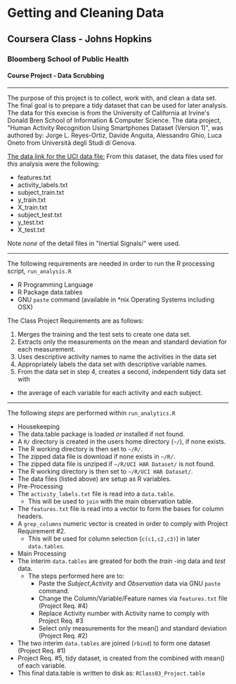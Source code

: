 # Getting and Cleaning Data
## Coursera Class - Johns Hopkins
### Bloomberg School of Public Health
#### Course Project - Data Scrubbing
---


The purpose of this project is to collect, work with, and clean a data set. The final goal is to prepare a tidy dataset that can be used for later analysis.
The data for this execise is from the University of California at Irvine's Donald Bren School of Information & Computer Science.  The data project, "Human Activity Recognition Using Smartphones Dataset (Version 1)", was authored by: Jorge L. Reyes-Ortiz, Davide Anguita, Alessandro Ghio, Luca Oneto from Università degli Studi di Genova.

[The data link for the UCI data file:](https://d396qusza40orc.cloudfront.net/getdata%2Fprojectfiles%2FUCI%20HAR%20Dataset.zip)
From this dataset, the data files used for _this_ analysis were the following:
- features.txt
- activity_labels.txt
- subject_train.txt
- y_train.txt
- X_train.txt
- subject_test.txt
- y_test.txt
- X_test.txt

Note *none* of the detail files in "Inertial Signals/" were used.

---

The following requirements are needed in order to run the R processing script, `run_analysis.R`
 - R Programming Language
 - R Package data.tables
 - GNU `paste` command (available in *nix Operating Systems including OSX)

The Class Project Requirements are as follows: 

1. Merges the training and the test sets to create one data set.
2. Extracts only the measurements on the mean and standard deviation for each measurement.
3. Uses descriptive activity names to name the activities in the data set
4. Appropriately labels the data set with descriptive variable names.
5. From the data set in step 4, creates a second, independent tidy data set with
  - the average of each variable for each activity and each subject.

---

The following _steps_ are performed within `run_analytics.R`
- Housekeeping
 - The data.table package is loaded _or_ installed if not found.
 - A `R/` directory is created in the users home directory (`~/`), if none exists.
 - The R working directory is then set to `~/R/`.
 - The zipped data file is download if none exists in `~/R/`.
 - The zipped data file is unziped if `~/R/UCI HAR Dataset/` is not found.
 - The R working directory is then set to `~/R/UCI HAR Dataset/`.
 - The data files (listed above) are setup as R variables.
- Pre-Processing
 - The `activity_labels.txt` file is read into a `data.table`. 
   - This will be used to `join` with the main observation table.
 - The `features.txt` file is read into a vector to form the bases for column headers.
 - A `grep_columns` numeric vector is created in order to comply with Project Requirement #2.
   - This will be used for column selection (`c(c1,c2,c3)`) in later `data.tables`.
- Main Processing
 - The interim `data.tables` are greated for both the _train_ -ing data and _test_ data.
   - The steps performed here are to:
     - Paste the _Subject_,_Activity_ and _Observation_ data via GNU `paste` command.
     - Change the Column/Variable/Feature names via `features.txt` file (Project Req. #4)
     - Replace Activity number with Activity name to comply with Project Req. #3
     - Select only measurements for the mean() and standard deviation (Project Req. #2)
 - The two interim `data.tables` are joined (`rbind`) to form one dataset (Project Req. #1)
 - Project Req. #5, tidy dataset, is created from the combined with mean() of each variable.
 - This final data.table is written to disk as: `RClass03_Project.table`
